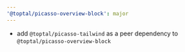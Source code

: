 ```yaml
---
'@toptal/picasso-overview-block': major
---
```


- add `@toptal/picasso-tailwind` as a peer dependency to `@toptal/picasso-overview-block`

